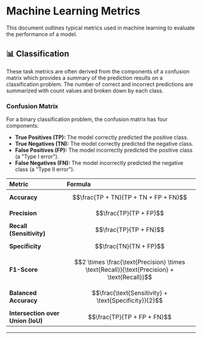 # Machine Learning Metrics

This document outlines typical metrics used in machine learning to evaluate the performance of a model.


## 📊 Classification

These task metrics are often derived from the components of a confusion matrix which provides a summary of the prediction results on a classification problem. 
The number of correct and incorrect predictions are summarized with count values and broken down by each class.

### Confusion Matrix

For a binary classification problem, the confusion matrix has four components:

*   **True Positives (TP):** The model correctly predicted the positive class.
*   **True Negatives (TN):** The model correctly predicted the negative class.
*   **False Positives (FP):** The model incorrectly predicted the positive class (a "Type I error").
*   **False Negatives (FN):** The model incorrectly predicted the negative class (a "Type II error").

| Metric | Formula |
| :--- | :--- |
| **Accuracy** | $$\frac{TP + TN}{TP + TN + FP + FN}$$ |
| **Precision** | $$\frac{TP}{TP + FP}$$ |
| **Recall (Sensitivity)** | $$\frac{TP}{TP + FN}$$ |
| **Specificity** | $$\frac{TN}{TN + FP}$$ |
| **F1-Score** | $$2 \times \frac{\text{Precision} \times \text{Recall}}{\text{Precision} + \text{Recall}}$$ |
| **Balanced Accuracy** | $$\frac{\text{Sensitivity} + \text{Specificity}}{2}$$ |
| **Intersection over Union (IoU)** | $$\frac{TP}{TP + FP + FN}$$ |

---
